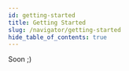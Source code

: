```yaml
---
id: getting-started
title: Getting Started
slug: /navigator/getting-started
hide_table_of_contents: true
---
```


Soon ;)

